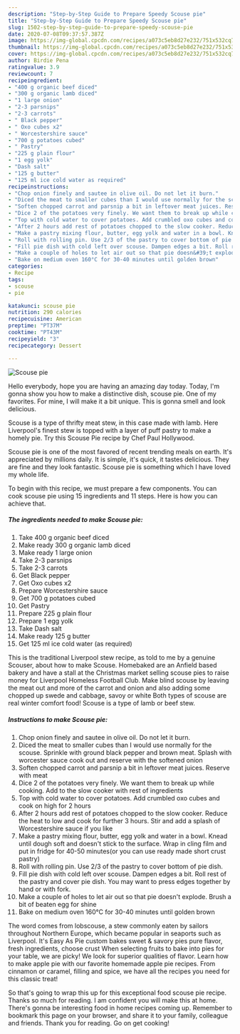 ```yaml
---
description: "Step-by-Step Guide to Prepare Speedy Scouse pie"
title: "Step-by-Step Guide to Prepare Speedy Scouse pie"
slug: 1502-step-by-step-guide-to-prepare-speedy-scouse-pie
date: 2020-07-08T09:37:57.387Z
image: https://img-global.cpcdn.com/recipes/a073c5eb8d27e232/751x532cq70/scouse-pie-recipe-main-photo.jpg
thumbnail: https://img-global.cpcdn.com/recipes/a073c5eb8d27e232/751x532cq70/scouse-pie-recipe-main-photo.jpg
cover: https://img-global.cpcdn.com/recipes/a073c5eb8d27e232/751x532cq70/scouse-pie-recipe-main-photo.jpg
author: Birdie Pena
ratingvalue: 3.9
reviewcount: 7
recipeingredient:
- "400 g organic beef diced"
- "300 g organic lamb diced"
- "1 large onion"
- "2-3 parsnips"
- "2-3 carrots"
- " Black pepper"
- " Oxo cubes x2"
- " Worcestershire sauce"
- "700 g potatoes cubed"
- " Pastry"
- "225 g plain flour"
- "1 egg yolk"
- "Dash salt"
- "125 g butter"
- "125 ml ice cold water as required"
recipeinstructions:
- "Chop onion finely and sautee in olive oil. Do not let it burn."
- "Diced the meat to smaller cubes than I would use normally for the scouse. Sprinkle with ground black pepper and brown meat. Splash with worcester sauce cook out and reserve with the softened onion"
- "Soften chopped carrot and parsnip a bit in leftover meat juices. Reserve with meat"
- "Dice 2 of the potatoes very finely. We want them to break up while cooking. Add to the slow cooker with rest of ingredients"
- "Top with cold water to cover potatoes. Add crumbled oxo cubes and cook on high for 2 hours"
- "After 2 hours add rest of potatoes chopped to the slow cooker. Reduce the heat to low and cook for further 3 hours. Stir and add a splash of Worcestershire sauce if you like"
- "Make a pastry mixing flour, butter, egg yolk and water in a bowl. Knead until dough soft and doesn&#39;t stick to the surface. Wrap in cling film and put in fridge for 40-50 minutes(or you can use ready made short crust pastry)"
- "Roll with rolling pin. Use 2/3 of the pastry to cover bottom of pie dish."
- "Fill pie dish with cold left over scouse. Dampen edges a bit. Roll rest of the pastry and cover pie dish. You may want to press edges together by hand or with fork."
- "Make a couple of holes to let air out so that pie doesn&#39;t explode. Brush a bit of beaten egg for shine"
- "Bake on medium oven 160°C for 30-40 minutes until golden brown"
categories:
- Recipe
tags:
- scouse
- pie

katakunci: scouse pie 
nutrition: 290 calories
recipecuisine: American
preptime: "PT37M"
cooktime: "PT43M"
recipeyield: "3"
recipecategory: Dessert

---
```



![Scouse pie](https://img-global.cpcdn.com/recipes/a073c5eb8d27e232/751x532cq70/scouse-pie-recipe-main-photo.jpg)

Hello everybody, hope you are having an amazing day today. Today, I'm gonna show you how to make a distinctive dish, scouse pie. One of my favorites. For mine, I will make it a bit unique. This is gonna smell and look delicious.

Scouse is a type of thrifty meat stew, in this case made with lamb. Here Liverpool&#39;s finest stew is topped with a layer of puff pastry to make a homely pie. Try this Scouse Pie recipe by Chef Paul Hollywood.

Scouse pie is one of the most favored of recent trending meals on earth. It's appreciated by millions daily. It is simple, it's quick, it tastes delicious. They are fine and they look fantastic. Scouse pie is something which I have loved my whole life.


To begin with this recipe, we must prepare a few components. You can cook scouse pie using 15 ingredients and 11 steps. Here is how you can achieve that.

<!--inarticleads1-->

##### The ingredients needed to make Scouse pie:

1. Take 400 g organic beef diced
1. Make ready 300 g organic lamb diced
1. Make ready 1 large onion
1. Take 2-3 parsnips
1. Take 2-3 carrots
1. Get  Black pepper
1. Get  Oxo cubes x2
1. Prepare  Worcestershire sauce
1. Get 700 g potatoes cubed
1. Get  Pastry
1. Prepare 225 g plain flour
1. Prepare 1 egg yolk
1. Take Dash salt
1. Make ready 125 g butter
1. Get 125 ml ice cold water (as required)


This is the traditional Liverpool stew recipe, as told to me by a genuine Scouser, about how to make Scouse. Homebaked are an Anfield based bakery and have a stall at the Christmas market selling scouse pies to raise money for Liverpool Homeless Football Club. Make blind scouse by leaving the meat out and more of the carrot and onion and also adding some chopped up swede and cabbage, savoy or white Both types of scouse are real winter comfort food! Scouse is a type of lamb or beef stew. 

<!--inarticleads2-->

##### Instructions to make Scouse pie:

1. Chop onion finely and sautee in olive oil. Do not let it burn.
1. Diced the meat to smaller cubes than I would use normally for the scouse. Sprinkle with ground black pepper and brown meat. Splash with worcester sauce cook out and reserve with the softened onion
1. Soften chopped carrot and parsnip a bit in leftover meat juices. Reserve with meat
1. Dice 2 of the potatoes very finely. We want them to break up while cooking. Add to the slow cooker with rest of ingredients
1. Top with cold water to cover potatoes. Add crumbled oxo cubes and cook on high for 2 hours
1. After 2 hours add rest of potatoes chopped to the slow cooker. Reduce the heat to low and cook for further 3 hours. Stir and add a splash of Worcestershire sauce if you like
1. Make a pastry mixing flour, butter, egg yolk and water in a bowl. Knead until dough soft and doesn&#39;t stick to the surface. Wrap in cling film and put in fridge for 40-50 minutes(or you can use ready made short crust pastry)
1. Roll with rolling pin. Use 2/3 of the pastry to cover bottom of pie dish.
1. Fill pie dish with cold left over scouse. Dampen edges a bit. Roll rest of the pastry and cover pie dish. You may want to press edges together by hand or with fork.
1. Make a couple of holes to let air out so that pie doesn&#39;t explode. Brush a bit of beaten egg for shine
1. Bake on medium oven 160°C for 30-40 minutes until golden brown


The word comes from lobscouse, a stew commonly eaten by sailors throughout Northern Europe, which became popular in seaports such as Liverpool. It&#39;s Easy As Pie custom bakes sweet &amp; savory pies pure flavor, fresh ingredients, choose crust When selecting fruits to bake into pies for your table, we are picky! We look for superior qualities of flavor. Learn how to make apple pie with our favorite homemade apple pie recipes. From cinnamon or caramel, filling and spice, we have all the recipes you need for this classic treat! 

So that's going to wrap this up for this exceptional food scouse pie recipe. Thanks so much for reading. I am confident you will make this at home. There's gonna be interesting food in home recipes coming up. Remember to bookmark this page on your browser, and share it to your family, colleague and friends. Thank you for reading. Go on get cooking!
